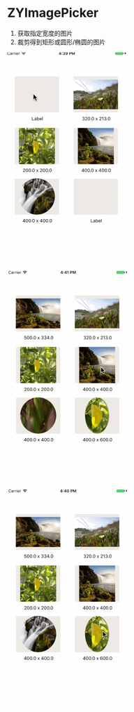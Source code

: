 # ZYImagePicker

1. 获取指定宽度的图片
2. 裁剪得到矩形或圆形/椭圆的图片

![image](https://github.com/Yanyinghenmei/ZYImagePicker/raw/master/gifs/image.gif)
![image](https://github.com/Yanyinghenmei/ZYImagePicker/raw/master/gifs/image2.gif)
![image](https://github.com/Yanyinghenmei/ZYImagePicker/raw/master/gifs/image3.gif)
